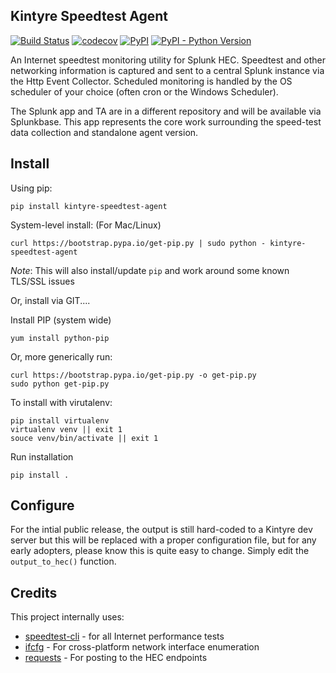 Kintyre Speedtest Agent
-----------------------

[![Build Status](https://travis-ci.org/Kintyre/shinnecock-agent.svg?branch=master)](https://travis-ci.org/Kintyre/shinnecock-agent)
[![codecov](https://codecov.io/gh/Kintyre/shinnecock-agent/branch/master/graph/badge.svg)](https://codecov.io/gh/Kintyre/ksconf)
[![PyPI](https://img.shields.io/pypi/v/kintyre-speedtest-agent.svg)](https://pypi.org/project/kintyre-speedtest-agent/)
[![PyPI - Python Version](https://img.shields.io/pypi/pyversions/kintyre-speedtest-agent.svg)](https://pypi.org/project/kintyre-speedtest-agent/)


An Internet speedtest monitoring utility for Splunk HEC.  Speedtest and other networking information
is captured and sent to a central Splunk instance via the Http Event Collector.  Scheduled
monitoring is handled by the OS scheduler of your choice (often cron or the Windows Scheduler).

The Splunk app and TA are in a different repository and will be available via Splunkbase.  This
app represents the core work surrounding the speed-test data collection and standalone agent
version.


Install
-------


Using pip:

    pip install kintyre-speedtest-agent

System-level install:  (For Mac/Linux)

    curl https://bootstrap.pypa.io/get-pip.py | sudo python - kintyre-speedtest-agent

_Note_: This will also install/update `pip` and work around some known TLS/SSL issues


Or, install via GIT....

Install PIP (system wide)

    yum install python-pip

Or, more generically run:

    curl https://bootstrap.pypa.io/get-pip.py -o get-pip.py
    sudo python get-pip.py


To install with virutalenv:

    pip install virtualenv
    virtualenv venv || exit 1
    souce venv/bin/activate || exit 1

Run installation

    pip install .



Configure
---------

For the intial public release, the output is still hard-coded to a Kintyre dev server but this will
be replaced with a proper configuration file, but for any early adopters, please know this is quite
easy to change.  Simply edit the `output_to_hec()` function.



Credits
-------

This project internally uses:

 * [speedtest-cli](https://github.com/sivel/speedtest-cli) - for all Internet performance tests
 * [ifcfg](https://github.com/ftao/python-ifcfg) - For cross-platform network interface enumeration
 * [requests](http://docs.python-requests.org/en/master/) - For posting to the HEC endpoints
